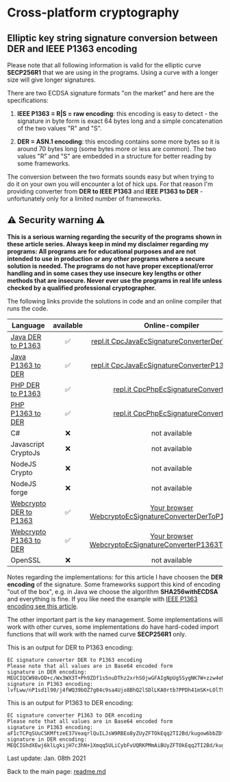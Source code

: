 # Cross-platform cryptography

## Elliptic key string signature conversion between DER and IEEE P1363  encoding

Please note that all following information is valid for the elliptic curve **SECP256R1** that we are using in the programs. Using a curve with a longer size will give longer signatures.

There are two ECDSA signature formats "on the market" and here are the specifications:

1. **IEEE P1363 = R|S = raw encoding**: this encoding is easy to detect - the signature in byte form is exact 64 bytes long and a simple concatenation of the two values "R" and "S".

2. **DER = ASN.1 encoding**: this encoding contains some more bytes so it is around 70 bytes long (some bytes more or less are common). The two values "R" and "S" are embedded in a structure for better reading by some frameworks. 

The conversion between the two formats sounds easy but when trying to do it on your own you will encounter a lot of hick ups. For that reason I'm providing converter from **DER to IEEE P1363** and **IEEE P1363 to DER** - unfortunately only for a limited number of frameworks.

## :warning: Security warning :warning:

**This is a serious warning regarding the security of the programs shown in these article series.  Always keep in mind my disclaimer regarding my programs: All programs are for educational purposes and are not intended to use in production or any other programs where a  secure solution is needed. The programs do not have proper exceptional/error handling and in some cases they use insecure key lengths or other methods that are insecure. Never ever use the programs in real life unless checked by a qualified professional cryptographer.**

The following links provide the solutions in code and an online compiler that runs the code.

| Language | available | Online-compiler
| ------ | :---: | :----: |
| [Java DER to P1363](EcSignatureConverter/EcSignatureConverterDerToP1363.java) | :white_check_mark: | [repl.it CpcJavaEcSignatureConverterDerToP1363](https://repl.it/@javacrypto/CpcJavaEcSignatureConverterDerToP1363#Main.java/)
| [Java P1363 to DER](EcSignatureConverter/EcSignatureConverterP1363ToDer.java) | :white_check_mark: | [repl.it CpcJavaEcSignatureConverterP1363ToDer](https://repl.it/@javacrypto/CpcJavaEcSignatureConverterP1363ToDer#Main.java/)
| [PHP DER to P1363](EcSignatureConverter/EcSignatureConverterDerToP1363.php) | :white_check_mark: | [repl.it CpcPhpEcSignatureConverter](https://repl.it/@javacrypto/CpcPhpEcSignatureConverterDerToP1363#main.php/)
| [PHP P1363 to DER](EcSignatureConverter/EcSignatureConverterP1363ToDer.php) | :white_check_mark: | [repl.it CpcPhpEcSignatureConverter](https://repl.it/@javacrypto/CpcPhpEcSignatureConverterP1363ToDer#main.php/)
| C# | :x: | not available
| Javascript CryptoJs | :x: | not available
| NodeJS Crypto | :x: | not available
| NodeJS forge | :x: | not available
| [Webcrypto DER to P1363](EcSignatureConverter/ecsignatureconverterdertop1363.html) | :white_check_mark: | [Your browser WebcryptoEcSignatureConverterDerToP1363.html](https://java-crypto.github.io/cross_platform_crypto/EcSignatureConverter/ecsignatureconverterdertop1363.html)
| [Webcrypto P1363 to DER](EcSignatureConverter/ecsignatureconverterp1363toder.html) | :white_check_mark: | [Your browser WebcryptoEcSignatureConverterP1363ToDer.html](https://java-crypto.github.io/cross_platform_crypto/EcSignatureConverter/ecsignatureconverterp1363toder.html)
| OpenSSL | :x: | not available

Notes regarding the implementations: for this article I have choosen the **DER encoding** of the signature. Some frameworks support this kind of encoding "out of the box", e.g. in Java we choose the algorithm **SHA256withECDSA** and everything is fine. If you like need the example with [IEEE P1363 encoding see this article](ecdsa_signature_ieee_p1363_string.md).

The other important part is the key management. Some implementations will work with other curves, some implementations do have hard-coded import functions that will work with the named curve **SECP256R1** only.

This is an output for DER to P1363 encoding:

```plaintext
EC signature converter DER to P1363 encoding
Please note that all values are in Base64 encoded form
signature in DER encoding:   MEUCIQCW98vDD+c/Wx3WX3T+Ph9ZDf1s5nuDThz2xrhSOjwGFAIgNpUg5SygNK7W+zzw4eNZkivizpU/UUXMMR2zPw2D7J4=
signature in P1363 encoding: lvfLww/nP1sd1l90/j4fWQ39bOZ7g04c9sa4Ujo8BhQ2lSDlLKA0rtb7PPDh41mSK+LOlT9RRcwxHbM/DYPsng==
```

This is an output for P1363 to DER encoding:

```plaintext
EC signature converter P1363 to DER encoding
Please note that all values are in Base64 encoded form
signature in P1363 encoding: aF1cTCPqSUuCSKMftzeE37VeaqrlQuILJsW9RBEo8yZUyZFTOkEqq2TI2Bd/kugow6bbZDfhtsB3QwbZ55aOmQ==
signature in DER encoding:   MEQCIGhdXEwj6klLgkijH7c3hN+1Xmqq5ULiCybFvUQRKPMmAiBUyZFTOkEqq2TI2Bd/kugow6bbZDfhtsB3QwbZ55aOmQ==
```

Last update: Jan. 08th 2021

Back to the main page: [readme.md](readme.md)